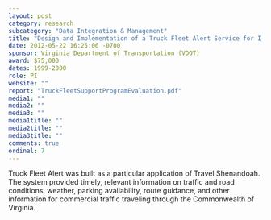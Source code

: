 ```yaml
---
layout: post
category: research
subcategory: "Data Integration & Management"
title: "Design and Implementation of a Truck Fleet Alert Service for I-81 and the Virginia Inland Port/Port of Virginia"
date: 2012-05-22 16:25:06 -0700
sponsor: Virginia Department of Transportation (VDOT)
award: $75,000
dates: 1999-2000
role: PI
website: ""
report: "TruckFleetSupportProgramEvaluation.pdf"
media1: ""
media2: ""
media3: ""
media1title: ""
media2title: ""
media3title: ""
comments: true
ordinal: 7
---
```


Truck Fleet Alert was built as a particular application of Travel Shenandoah. The system provided timely, relevant information on traffic and road conditions, weather, parking availability, route guidance, and other information for commercial traffic traveling through the Commonwealth of Virginia.
